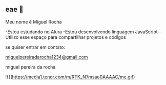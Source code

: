 ## eae 👋

Meu nome é Miguel Rocha

-Estou estudando no Alura
-Estou desenvolvendo linguagem JavaScript
-Utilizo esse espaço para compartilhar projetos e códigos

se quiser entrar em contato:

miguelpereiradarocha1234@gmail.com

miguel pereira da rocha


!{}(https://media1.tenor.com/m/RTK_N7msao0AAAAC/me.gif)
